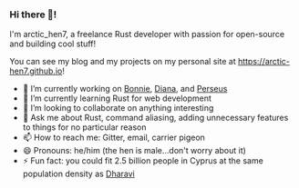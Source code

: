 ### Hi there 👋!

I'm arctic_hen7, a freelance Rust developer with passion for open-source and building cool stuff!

You can see my blog and my projects on my personal site at <https://arctic-hen7.github.io>!

- 🔭 I’m currently working on [Bonnie](https://github.com/arctic-hen7/bonnie), [Diana](https://github.com/arctic-hen7/diana), and [Perseus](https://github.com/arctic-hen7/perseus)
- 🌱 I’m currently learning Rust for web development
- 👯 I’m looking to collaborate on anything interesting
- 💬 Ask me about Rust, command aliasing, adding unnecessary features to things for no particular reason
- 📫 How to reach me: Gitter, email, carrier pigeon
- 😄 Pronouns: he/him (the hen is male...don't worry about it)
- ⚡ Fun fact: you could fit 2.5 billion people in Cyprus at the same population density as [Dharavi](https://en.wikipedia.org/wiki/Dharavi)
